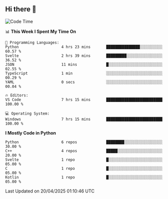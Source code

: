 ## Hi there 👋

<!--START_SECTION:waka-->
![Code Time](http://img.shields.io/badge/Code%20Time-147%20hrs%2019%20mins-blue)

📊 **This Week I Spent My Time On** 

```text
💬 Programming Languages: 
Python                   4 hrs 23 mins       ███████████████░░░░░░░░░░   60.57 % 
Svelte                   2 hrs 39 mins       █████████░░░░░░░░░░░░░░░░   36.52 % 
JSON                     11 mins             █░░░░░░░░░░░░░░░░░░░░░░░░   02.55 % 
TypeScript               1 min               ░░░░░░░░░░░░░░░░░░░░░░░░░   00.29 % 
YAML                     0 secs              ░░░░░░░░░░░░░░░░░░░░░░░░░   00.04 % 

🔥 Editors: 
VS Code                  7 hrs 15 mins       █████████████████████████   100.00 % 

💻 Operating System: 
Windows                  7 hrs 15 mins       █████████████████████████   100.00 % 
```

**I Mostly Code in Python** 

```text
Python                   6 repos             ████████░░░░░░░░░░░░░░░░░   30.00 % 
C++                      4 repos             █████░░░░░░░░░░░░░░░░░░░░   20.00 % 
Svelte                   1 repo              █░░░░░░░░░░░░░░░░░░░░░░░░   05.00 % 
C                        1 repo              █░░░░░░░░░░░░░░░░░░░░░░░░   05.00 % 
Kotlin                   1 repo              █░░░░░░░░░░░░░░░░░░░░░░░░   05.00 % 
```




 Last Updated on 20/04/2025 01:10:46 UTC
<!--END_SECTION:waka-->
